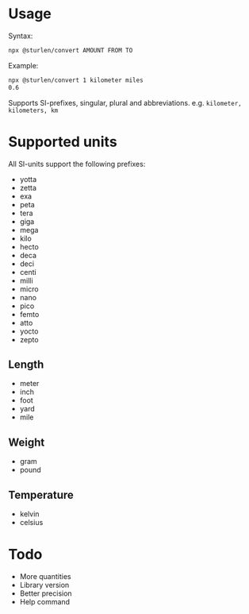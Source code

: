 # Usage
Syntax:

```bash
npx @sturlen/convert AMOUNT FROM TO
```


Example:

```bash
npx @sturlen/convert 1 kilometer miles
0.6
```


Supports SI-prefixes, singular, plural and abbreviations. e.g. `kilometer, kilometers, km`

# Supported units

All SI-units support the following prefixes:
- yotta
- zetta
- exa
- peta
- tera
- giga
- mega
- kilo
- hecto
- deca
- deci
- centi
- milli
- micro
- nano
- pico
- femto
- atto
- yocto
- zepto


## Length
- meter
- inch
- foot
- yard
- mile

## Weight
- gram
- pound

## Temperature
- kelvin
- celsius

# Todo
- More quantities
- Library version
- Better precision
- Help command
